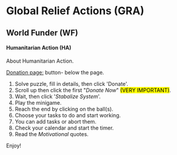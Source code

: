 <h1>Global Relief Actions (GRA) </h1> <h2>World Funder (WF) </h2> <h4> Humanitarian Action (HA)</h4>
<p>About Humanitarian Action. </p>
<p><u>Donation page:</u> button- below the page.</p>
<p><ol>
  <li>Solve puzzle, fill in details, then click 'Donate'.</li>
  <li>Scroll up then click the first "<i>Donate Now</i>" <mark>(VERY IMPORTANT)</mark>.</li>
<li>Wait, then click '<i>Stabalize System</i>'.</li>
<li>Play the minigame.</li>
<li>Reach the end by clicking on the ball(s).</li>
<li>Choose your tasks to do and start working.</li>
<li>You can add tasks or abort them. </li>
<li>Check your calendar and start the timer.</li>
<li>Read the <i> Motivational </i> quotes.</li>
</ol>
</p>
<p>Enjoy!</p>
